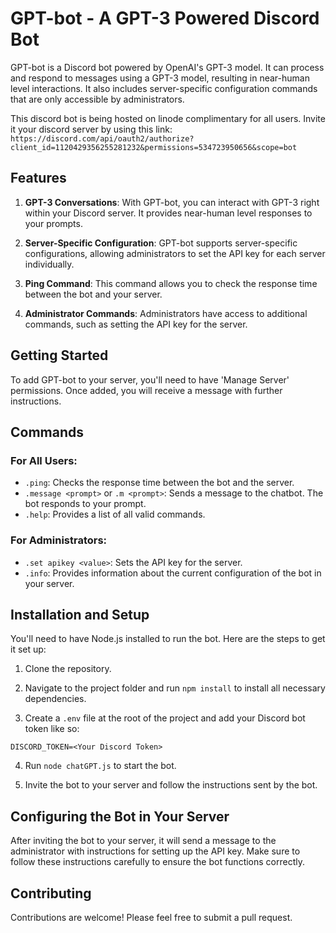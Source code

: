 # GPT-bot - A GPT-3 Powered Discord Bot

GPT-bot is a Discord bot powered by OpenAI's GPT-3 model. It can process and respond to messages using a GPT-3 model, resulting in near-human level interactions. It also includes server-specific configuration commands that are only accessible by administrators.

This discord bot is being hosted on linode complimentary for all users. Invite it your discord server by using this link:
```https://discord.com/api/oauth2/authorize?client_id=1120429356255281232&permissions=534723950656&scope=bot```


## Features

1. **GPT-3 Conversations**: With GPT-bot, you can interact with GPT-3 right within your Discord server. It provides near-human level responses to your prompts.

2. **Server-Specific Configuration**: GPT-bot supports server-specific configurations, allowing administrators to set the API key for each server individually. 

3. **Ping Command**: This command allows you to check the response time between the bot and your server.

4. **Administrator Commands**: Administrators have access to additional commands, such as setting the API key for the server.

## Getting Started

To add GPT-bot to your server, you'll need to have 'Manage Server' permissions. Once added, you will receive a message with further instructions. 

## Commands

### For All Users:

- `.ping`: Checks the response time between the bot and the server.
- `.message <prompt>` or `.m <prompt>`: Sends a message to the chatbot. The bot responds to your prompt.
- `.help`: Provides a list of all valid commands.

### For Administrators:

- `.set apikey <value>`: Sets the API key for the server.
- `.info`: Provides information about the current configuration of the bot in your server.

## Installation and Setup

You'll need to have Node.js installed to run the bot. Here are the steps to get it set up:

1. Clone the repository.

2. Navigate to the project folder and run `npm install` to install all necessary dependencies.

3. Create a `.env` file at the root of the project and add your Discord bot token like so:

```env
DISCORD_TOKEN=<Your Discord Token>
```

4. Run `node chatGPT.js` to start the bot.

5. Invite the bot to your server and follow the instructions sent by the bot.

## Configuring the Bot in Your Server

After inviting the bot to your server, it will send a message to the administrator with instructions for setting up the API key. Make sure to follow these instructions carefully to ensure the bot functions correctly.

## Contributing

Contributions are welcome! Please feel free to submit a pull request.
